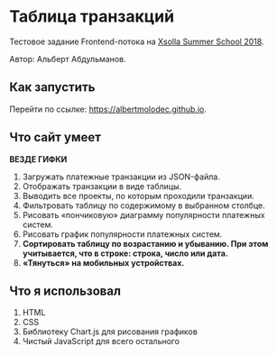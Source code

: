# Таблица транзакций
Тестовое задание Frontend-потока на [Xsolla Summer School 2018](http://school.xsolla.com).

Автор: Альберт Абдульманов.

## Как запустить

Перейти по ссылке: https://albertmolodec.github.io.

## Что сайт умеет

**ВЕЗДЕ ГИФКИ**

1. Загружать платежные транзакции из JSON-файла.
2. Отображать транзакции в виде таблицы.
3. Выводить все проекты, по которым проходили транзакции.
4. Фильтровать таблицу по содержимому в выбранном столбце.
5. Рисовать «пончиковую» диаграмму популярности платежных систем.
6. Рисовать график популярности платежных систем.
7. **Сортировать таблицу по возрастанию и убыванию. При этом учитывается, что в строке: строка, число или дата.**
8. **«Тянуться» на мобильных устройствах.**

## Что я использовал

1. HTML
2. CSS
3. Библиотеку Chart.js для рисования графиков
4. Чистый JavaScript для всего остального
